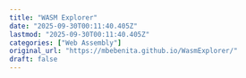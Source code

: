 ```yaml
---
title: "WASM Explorer"
date: "2025-09-30T00:11:40.405Z"
lastmod: "2025-09-30T00:11:40.405Z"
categories: ["Web Assembly"]
original_url: "https://mbebenita.github.io/WasmExplorer/"
draft: false
---
```

